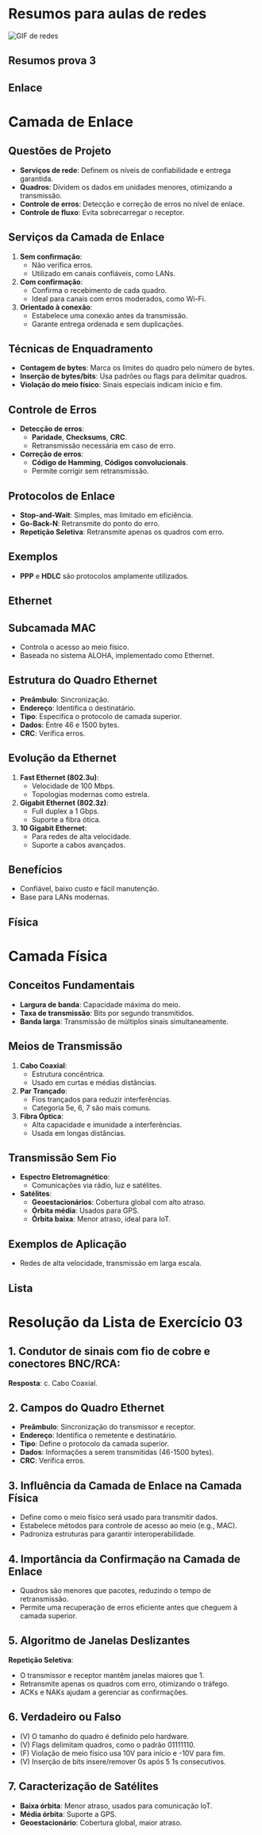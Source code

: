 # Resumos para aulas de redes

![GIF de redes](https://media.tenor.com/8plhmX7JP9YAAAAC/study.gif)

## Resumos prova 3


## Enlace
# Camada de Enlace

## Questões de Projeto
- **Serviços de rede**: Definem os níveis de confiabilidade e entrega garantida.
- **Quadros**: Dividem os dados em unidades menores, otimizando a transmissão.
- **Controle de erros**: Detecção e correção de erros no nível de enlace.
- **Controle de fluxo**: Evita sobrecarregar o receptor.

## Serviços da Camada de Enlace
1. **Sem confirmação**:
   - Não verifica erros.
   - Utilizado em canais confiáveis, como LANs.
2. **Com confirmação**:
   - Confirma o recebimento de cada quadro.
   - Ideal para canais com erros moderados, como Wi-Fi.
3. **Orientado à conexão**:
   - Estabelece uma conexão antes da transmissão.
   - Garante entrega ordenada e sem duplicações.

## Técnicas de Enquadramento
- **Contagem de bytes**: Marca os limites do quadro pelo número de bytes.
- **Inserção de bytes/bits**: Usa padrões ou flags para delimitar quadros.
- **Violação do meio físico**: Sinais especiais indicam início e fim.

## Controle de Erros
- **Detecção de erros**:
  - **Paridade**, **Checksums**, **CRC**.
  - Retransmissão necessária em caso de erro.
- **Correção de erros**:
  - **Código de Hamming**, **Códigos convolucionais**.
  - Permite corrigir sem retransmissão.

## Protocolos de Enlace
- **Stop-and-Wait**: Simples, mas limitado em eficiência.
- **Go-Back-N**: Retransmite do ponto do erro.
- **Repetição Seletiva**: Retransmite apenas os quadros com erro.

## Exemplos
- **PPP** e **HDLC** são protocolos amplamente utilizados.

## Ethernet

## Subcamada MAC
- Controla o acesso ao meio físico.
- Baseada no sistema ALOHA, implementado como Ethernet.

## Estrutura do Quadro Ethernet
- **Preâmbulo**: Sincronização.
- **Endereço**: Identifica o destinatário.
- **Tipo**: Especifica o protocolo de camada superior.
- **Dados**: Entre 46 e 1500 bytes.
- **CRC**: Verifica erros.

## Evolução da Ethernet
1. **Fast Ethernet (802.3u)**:
   - Velocidade de 100 Mbps.
   - Topologias modernas como estrela.
2. **Gigabit Ethernet (802.3z)**:
   - Full duplex a 1 Gbps.
   - Suporte a fibra ótica.
3. **10 Gigabit Ethernet**:
   - Para redes de alta velocidade.
   - Suporte a cabos avançados.

## Benefícios
- Confiável, baixo custo e fácil manutenção.
- Base para LANs modernas.

## Física
# Camada Física

## Conceitos Fundamentais
- **Largura de banda**: Capacidade máxima do meio.
- **Taxa de transmissão**: Bits por segundo transmitidos.
- **Banda larga**: Transmissão de múltiplos sinais simultaneamente.

## Meios de Transmissão
1. **Cabo Coaxial**:
   - Estrutura concêntrica.
   - Usado em curtas e médias distâncias.
2. **Par Trançado**:
   - Fios trançados para reduzir interferências.
   - Categoria 5e, 6, 7 são mais comuns.
3. **Fibra Óptica**:
   - Alta capacidade e imunidade a interferências.
   - Usada em longas distâncias.

## Transmissão Sem Fio
- **Espectro Eletromagnético**:
  - Comunicações via rádio, luz e satélites.
- **Satélites**:
  - **Geoestacionários**: Cobertura global com alto atraso.
  - **Órbita média**: Usados para GPS.
  - **Órbita baixa**: Menor atraso, ideal para IoT.

## Exemplos de Aplicação
- Redes de alta velocidade, transmissão em larga escala.

## Lista
# Resolução da Lista de Exercício 03

## 1. Condutor de sinais com fio de cobre e conectores BNC/RCA:
**Resposta**: c. Cabo Coaxial.

## 2. Campos do Quadro Ethernet
- **Preâmbulo**: Sincronização do transmissor e receptor.
- **Endereço**: Identifica o remetente e destinatário.
- **Tipo**: Define o protocolo da camada superior.
- **Dados**: Informações a serem transmitidas (46-1500 bytes).
- **CRC**: Verifica erros.

## 3. Influência da Camada de Enlace na Camada Física
- Define como o meio físico será usado para transmitir dados.
- Estabelece métodos para controle de acesso ao meio (e.g., MAC).
- Padroniza estruturas para garantir interoperabilidade.

## 4. Importância da Confirmação na Camada de Enlace
- Quadros são menores que pacotes, reduzindo o tempo de retransmissão.
- Permite uma recuperação de erros eficiente antes que cheguem à camada superior.

## 5. Algoritmo de Janelas Deslizantes
**Repetição Seletiva**:
- O transmissor e receptor mantêm janelas maiores que 1.
- Retransmite apenas os quadros com erro, otimizando o tráfego.
- ACKs e NAKs ajudam a gerenciar as confirmações.

## 6. Verdadeiro ou Falso
- (V) O tamanho do quadro é definido pelo hardware.
- (V) Flags delimitam quadros, como o padrão 01111110.
- (F) Violação de meio físico usa 10V para início e -10V para fim.
- (V) Inserção de bits insere/remover 0s após 5 1s consecutivos.

## 7. Caracterização de Satélites
- **Baixa órbita**: Menor atraso, usados para comunicação IoT.
- **Média órbita**: Suporte a GPS.
- **Geoestacionário**: Cobertura global, maior atraso.

